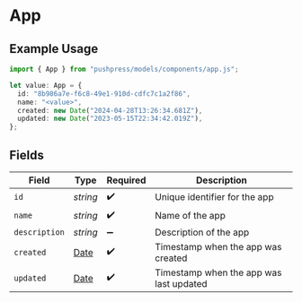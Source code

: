 # App

## Example Usage

```typescript
import { App } from "pushpress/models/components/app.js";

let value: App = {
  id: "8b986a7e-f6c8-49e1-910d-cdfc7c1a2f86",
  name: "<value>",
  created: new Date("2024-04-28T13:26:34.681Z"),
  updated: new Date("2023-05-15T22:34:42.019Z"),
};
```

## Fields

| Field                                                                                         | Type                                                                                          | Required                                                                                      | Description                                                                                   |
| --------------------------------------------------------------------------------------------- | --------------------------------------------------------------------------------------------- | --------------------------------------------------------------------------------------------- | --------------------------------------------------------------------------------------------- |
| `id`                                                                                          | *string*                                                                                      | :heavy_check_mark:                                                                            | Unique identifier for the app                                                                 |
| `name`                                                                                        | *string*                                                                                      | :heavy_check_mark:                                                                            | Name of the app                                                                               |
| `description`                                                                                 | *string*                                                                                      | :heavy_minus_sign:                                                                            | Description of the app                                                                        |
| `created`                                                                                     | [Date](https://developer.mozilla.org/en-US/docs/Web/JavaScript/Reference/Global_Objects/Date) | :heavy_check_mark:                                                                            | Timestamp when the app was created                                                            |
| `updated`                                                                                     | [Date](https://developer.mozilla.org/en-US/docs/Web/JavaScript/Reference/Global_Objects/Date) | :heavy_check_mark:                                                                            | Timestamp when the app was last updated                                                       |